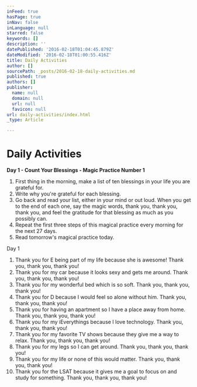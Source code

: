 ```yaml
---
inFeed: true
hasPage: true
inNav: false
inLanguage: null
starred: false
keywords: []
description: ''
datePublished: '2016-02-18T01:04:45.879Z'
dateModified: '2016-02-18T01:00:55.416Z'
title: Daily Activities
author: []
sourcePath: _posts/2016-02-18-daily-activities.md
published: true
authors: []
publisher:
  name: null
  domain: null
  url: null
  favicon: null
url: daily-activities/index.html
_type: Article

---
```

# Daily Activities

**Day 1 - Count Your Blessings - **Magic Practice Number 1****

1. First thing in the morning, make a list of ten blessings in your life you are grateful for.
2. Write why you're grateful for each blessing.
3. Go back and read your list, either in your mind or out loud. When you get to the end of each one, say the magic words, thank you, thank you, thank you, and feel the gratitude for that blessing as much as you possibly can.
4. Repeat the first three steps of this magical practice every morning for the next 27 days.
5. Read tomorrow's magical practice today.

Day 1

1. Thank you for E being part of my life because she is awesome! Thank you, thank you, thank you!
2. Thank you for my car because it looks sexy and gets me around. Thank you, thank you, thank you!
3. Thank you for my wonderful bed which is so soft. Thank you, thank you, thank you!
4. Thank you for D because I would feel so alone without him. Thank you, thank you, thank you!
5. Thank you for having an apartment so I have a place away from home. Thank you, thank you, thank you!
6. Thank you for my iEverythings because I love technology. Thank you, thank you, thank you!
7. Thank you for my favorite TV shows because they give me a way to relax. Thank you, thank you, thank you!
8. Thank you for my legs so I can get around. Thank you, thank you, thank you!
9. Thank you for my life or none of this would matter. Thank you, thank you, thank you!
10. Thank you for the LSAT because it gives me a goal to focus on and study for something. Thank you, thank you, thank you!